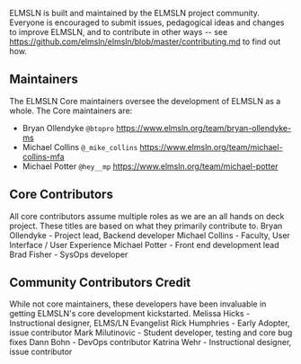 ELMSLN is built and maintained by the ELMSLN project community. Everyone is
encouraged to submit issues, pedagogical ideas and changes to improve ELMSLN, and to
contribute in other ways -- see https://github.com/elmsln/elmsln/blob/master/contributing.md to find out
how.

Maintainers
------------------

The ELMSLN Core maintainers oversee the development of ELMSLN as a whole.
The Core maintainers are:

- Bryan Ollendyke `@btopro` https://www.elmsln.org/team/bryan-ollendyke-ms
- Michael Collins `@_mike_collins` https://www.elmsln.org/team/michael-collins-mfa
- Michael Potter `@hey__mp` https://www.elmsln.org/team/michael-potter


Core Contributors
---------------------
All core contributors assume multiple roles as we are an all hands on deck project. These titles are based on what they primarily contribute to.
Bryan Ollendyke - Project lead, Backend developer
Michael Collins - Faculty, User Interface / User Experience
Michael Potter - Front end development lead
Brad Fisher - SysOps developer


Community Contributors Credit
---------------------
While not core maintainers, these developers have been invaluable in getting ELMSLN's core development kickstarted.
Melissa Hicks - Instructional designer, ELMS/LN Evangelist
Rick Humphries - Early Adopter, issue contributor
Mark Milutinovic - Student developer, testing and core bug fixes
Dann Bohn - DevOps contributor
Katrina Wehr - Instructional designer, issue contributor
